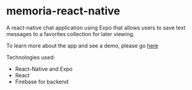 # memoria-react-native
A react-native chat application using Expo that allows users to save text messages to a favorites collection for later viewing. 

To learn more about the app and see a demo, please go [here](https://www.yadapruk.com/projects/memoria-saving-text-messages) 

Technologies used: 
* React-Native and Expo
* React
* Firebase for backend
